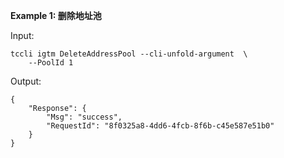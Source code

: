 **Example 1: 删除地址池**



Input: 

```
tccli igtm DeleteAddressPool --cli-unfold-argument  \
    --PoolId 1
```

Output: 
```
{
    "Response": {
        "Msg": "success",
        "RequestId": "8f0325a8-4dd6-4fcb-8f6b-c45e587e51b0"
    }
}
```


